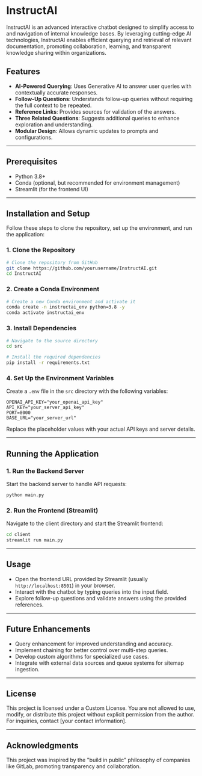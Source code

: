 # InstructAI

InstructAI is an advanced interactive chatbot designed to simplify access to and navigation of internal knowledge bases. By leveraging cutting-edge AI technologies, InstructAI enables efficient querying and retrieval of relevant documentation, promoting collaboration, learning, and transparent knowledge sharing within organizations.

## Features
- **AI-Powered Querying**: Uses Generative AI to answer user queries with contextually accurate responses.
- **Follow-Up Questions**: Understands follow-up queries without requiring the full context to be repeated.
- **Reference Links**: Provides sources for validation of the answers.
- **Three Related Questions**: Suggests additional queries to enhance exploration and understanding.
- **Modular Design**: Allows dynamic updates to prompts and configurations.

---

## Prerequisites
- Python 3.8+
- Conda (optional, but recommended for environment management)
- Streamlit (for the frontend UI)

---

## Installation and Setup

Follow these steps to clone the repository, set up the environment, and run the application:

### 1. Clone the Repository
```bash
# Clone the repository from GitHub
git clone https://github.com/yourusername/InstructAI.git
cd InstructAI
```

### 2. Create a Conda Environment
```bash
# Create a new Conda environment and activate it
conda create -n instructai_env python=3.8 -y
conda activate instructai_env
```

### 3. Install Dependencies
```bash
# Navigate to the source directory
cd src

# Install the required dependencies
pip install -r requirements.txt
```

### 4. Set Up the Environment Variables
Create a `.env` file in the `src` directory with the following variables:
```env
OPENAI_API_KEY="your_openai_api_key"
API_KEY="your_server_api_key"
PORT=8000
BASE_URL="your_server_url"
```

Replace the placeholder values with your actual API keys and server details.

---

## Running the Application

### 1. Run the Backend Server
Start the backend server to handle API requests:
```bash
python main.py
```

### 2. Run the Frontend (Streamlit)
Navigate to the client directory and start the Streamlit frontend:
```bash
cd client
streamlit run main.py
```

---

## Usage
- Open the frontend URL provided by Streamlit (usually `http://localhost:8501`) in your browser.
- Interact with the chatbot by typing queries into the input field.
- Explore follow-up questions and validate answers using the provided references.

---

## Future Enhancements
- Query enhancement for improved understanding and accuracy.
- Implement chaining for better control over multi-step queries.
- Develop custom algorithms for specialized use cases.
- Integrate with external data sources and queue systems for sitemap ingestion.

---

## License
This project is licensed under a Custom License. You are not allowed to use, modify, or distribute this project without explicit permission from the author. For inquiries, contact [your contact information].

---

## Acknowledgments
This project was inspired by the "build in public" philosophy of companies like GitLab, promoting transparency and collaboration.
